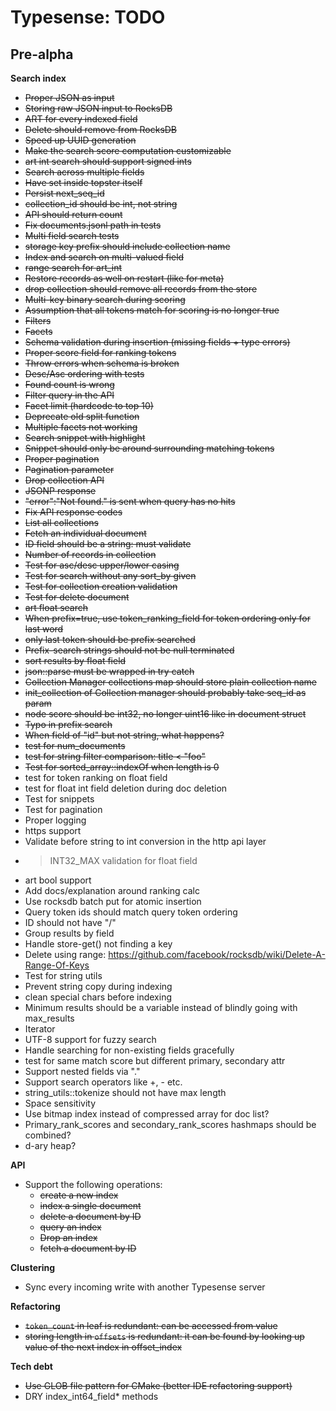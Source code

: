 # Typesense: TODO

## Pre-alpha

**Search index**

- ~~Proper JSON as input~~
- ~~Storing raw JSON input to RocksDB~~
- ~~ART for every indexed field~~
- ~~Delete should remove from RocksDB~~
- ~~Speed up UUID generation~~
- ~~Make the search score computation customizable~~
- ~~art int search should support signed ints~~
- ~~Search across multiple fields~~
- ~~Have set inside topster itself~~
- ~~Persist next_seq_id~~
- ~~collection_id should be int, not string~~
- ~~API should return count~~
- ~~Fix documents.jsonl path in tests~~
- ~~Multi field search tests~~
- ~~storage key prefix should include collection name~~
- ~~Index and search on multi-valued field~~
- ~~range search for art_int~~
- ~~Restore records as well on restart (like for meta)~~
- ~~drop collection should remove all records from the store~~
- ~~Multi-key binary search during scoring~~
- ~~Assumption that all tokens match for scoring is no longer true~~
- ~~Filters~~
- ~~Facets~~
- ~~Schema validation during insertion (missing fields + type errors)~~
- ~~Proper score field for ranking tokens~~
- ~~Throw errors when schema is broken~~
- ~~Desc/Asc ordering with tests~~
- ~~Found count is wrong~~
- ~~Filter query in the API~~
- ~~Facet limit (hardcode to top 10)~~
- ~~Deprecate old split function~~
- ~~Multiple facets not working~~
- ~~Search snippet with highlight~~
- ~~Snippet should only be around surrounding matching tokens~~
- ~~Proper pagination~~
- ~~Pagination parameter~~
- ~~Drop collection API~~
- ~~JSONP response~~
- ~~"error":"Not found." is sent when query has no hits~~
- ~~Fix API response codes~~
- ~~List all collections~~
- ~~Fetch an individual document~~
- ~~ID field should be a string: must validate~~
- ~~Number of records in collection~~
- ~~Test for asc/desc upper/lower casing~~
- ~~Test for search without any sort_by given~~
- ~~Test for collection creation validation~~
- ~~Test for delete document~~
- ~~art float search~~
- ~~When prefix=true, use token_ranking_field for token ordering only for last word~~
- ~~only last token should be prefix searched~~
- ~~Prefix-search strings should not be null terminated~~
- ~~sort results by float field~~
- ~~json::parse must be wrapped in try catch~~
- ~~Collection Manager collections map should store plain collection name~~
- ~~init_collection of Collection manager should probably take seq_id as param~~
- ~~node score should be int32, no longer uint16 like in document struct~~ 
- ~~Typo in prefix search~~
- ~~When field of "id" but not string, what happens?~~
- ~~test for num_documents~~
- ~~test for string filter comparison: title < "foo"~~
- ~~Test for sorted_array::indexOf when length is 0~~
- test for token ranking on float field
- test for float int field deletion during doc deletion
- Test for snippets
- Test for pagination
- Proper logging
- https support
- Validate before string to int conversion in the http api layer
- > INT32_MAX validation for float field
- art bool support
- Add docs/explanation around ranking calc
- Use rocksdb batch put for atomic insertion
- Query token ids should match query token ordering
- ID should not have "/"
- Group results by field
- Handle store-get() not finding a key
- Delete using range: https://github.com/facebook/rocksdb/wiki/Delete-A-Range-Of-Keys
- Test for string utils
- Prevent string copy during indexing
- clean special chars before indexing
- Minimum results should be a variable instead of blindly going with max_results
- Iterator
- UTF-8 support for fuzzy search
- Handle searching for non-existing fields gracefully
- test for same match score but different primary, secondary attr
- Support nested fields via "."
- Support search operators like +, - etc.
- string_utils::tokenize should not have max length
- Space sensitivity
- Use bitmap index instead of compressed array for doc list?
- Primary_rank_scores and secondary_rank_scores hashmaps should be combined?
- d-ary heap?

**API**

- Support the following operations:
    - ~~create a new index~~
    - ~~index a single document~~    
    - ~~delete a document by ID~~
    - ~~query an index~~       
    - ~~Drop an index~~
    - ~~fetch a document by ID~~

**Clustering**

- Sync every incoming write with another Typesense server

**Refactoring**

- ~~`token_count` in leaf is redundant: can be accessed from value~~
- ~~storing length in `offsets` is redundant: it can be found by looking up value of the next index in offset_index~~

**Tech debt**

- ~~Use GLOB file pattern for CMake (better IDE refactoring support)~~
- DRY index_int64_field* methods